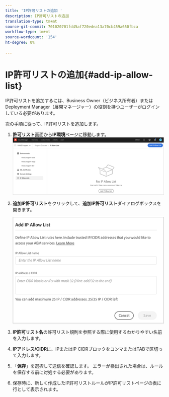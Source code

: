 ```yaml
---
title: 'IP許可リストの追加 '
description: IP許可リストの追加
translation-type: tm+mt
source-git-commit: 701020701fd45af720edea13a70cb459a650fbca
workflow-type: tm+mt
source-wordcount: '154'
ht-degree: 0%

---
```



# IP許可リストの追加{#add-ip-allow-list}

IP許可リストを追加するには、Business Owner（ビジネス所有者）またはDeployment Manager（展開マネージャー）の役割を持つユーザーがログインしている必要があります。

次の手順に従って、IP許可リストを追加します。

1. **許可リスト**&#x200B;画面から&#x200B;**IP環境**ページに移動します。
   ![](/help/implementing/cloud-manager/assets/ip-allow-list/ip-allow-list-create.png)

1. **追加IP許可リスト**&#x200B;をクリックして、**追加IP許可リスト**&#x200B;ダイアログボックスを開きます。

   ![](/help/implementing/cloud-manager/assets/ip-allow-list/ip-allow-list-create02.png)

1. **IP許可リスト名**&#x200B;の許可リスト規則を参照する際に使用するわかりやすい名前を入力します。

1. **IPアドレス/CIDR**&#x200B;に、IPまたはIP CIDRブロックをコンマまたはTABで区切って入力します。

1. 「**保存**」を選択して送信を確認します。 エラーが検出された場合は、ルールを保存する前に対処する必要があります。

1. 保存時に、新しく作成したIP許可リストルールがIP許可リストページの表に行として表示されます。
